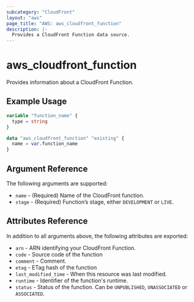```yaml
---
subcategory: "CloudFront"
layout: "aws"
page_title: "AWS: aws_cloudfront_function"
description: |-
  Provides a CloudFront Function data source.
---
```


# aws_cloudfront_function

Provides information about a CloudFront Function.

## Example Usage

```terraform
variable "function_name" {
  type = string
}

data "aws_cloudfront_function" "existing" {
  name = var.function_name
}
```

## Argument Reference

The following arguments are supported:

* `name` - (Required) Name of the CloudFront function.
* `stage` - (Required) Function’s stage, either `DEVELOPMENT` or `LIVE`.

## Attributes Reference

In addition to all arguments above, the following attributes are exported:

* `arn` - ARN identifying your CloudFront Function.
* `code` - Source code of the function
* `comment` - Comment.
* `etag` - ETag hash of the function
* `last_modified_time` - When this resource was last modified.
* `runtime` - Identifier of the function's runtime.
* `status` - Status of the function. Can be `UNPUBLISHED`, `UNASSOCIATED` or `ASSOCIATED`.

<!-- cache-key: cdktf-0.17.0-pre.15 input-d894dd744af9979636815c71a5e369ca4faabda1004e21349dfa992711599ce3 -->